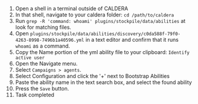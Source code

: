 1. Open a shell in a terminal outside of CALDERA
2. In that shell, navigate to your caldera folder: `cd /path/to/caldera`
3. Run `grep -R 'command: whoami' plugins/stockpile/data/abilities` at look for matching files.
4. Open `plugins/stockpile/data/abilities/discovery/c0da588f-79f0-4263-8998-7496b1a40596.yml`
  in a text editor and confirm that it runs `whoami` as a command.
5. Copy the Name portion of the yml ability file to your clipboard: `Identify active user`
6. Open the Navigate menu.
7. Select `Campaigns > agents`.
8. Select Configuration and click the '+' next to Bootstrap Abilities
9. Paste the ability name in the text search box, and select the found ability
10. Press the `Save` button.
11. Task completed